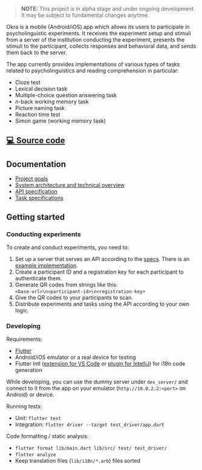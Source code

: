 > **NOTE:** This project is in alpha stage and under ongoing development. It may be subject to fundamental changes anytime.

Okra is a mobile (Android/iOS) app which allows its users to participate in psycholinguistic experiments. It receives the experiment setup and stimuli from a server of the institution conducting the experiment, presents the stimuli to the participant, collects responses and behavioral data, and sends them back to the server.

The app currently provides implementations of various types of tasks related to psycholinguistics and reading comprehension in particular:

- Cloze test
- Lexical decision task
- Multiple-choice question answering task
- *n*-back working memory task
- Picture naming task
- Reaction time test
- Simon game (working memory task)

## [💻 Source code](https://github.com/saeub/okra)

## Documentation

- [Project goals](goals.md)
- [System architecture and technical overview](architecture.md)
- [API specification](api/index.html)
- [Task specifications](tasks.md)

## Getting started

### Conducting experiments

To create and conduct experiments, you need to:

1. Set up a server that serves an API according to the [specs](api/index.html). There is an [example implementation](https://github.com/saeub/okra-server-example).
1. Create a participant ID and a registration key for each participant to authenticate them.
1. Generate QR codes from strings like this:  
   `<base-url>\n<participant-id>\n<registration-key>`
1. Give the QR codes to your participants to scan.
1. Distribute experiments and tasks using the API according to your own logic.

### Developing

Requirements:

- [Flutter](https://flutter.dev/)
- Android/iOS emulator or a real device for testing
- Flutter Intl ([extension for VS Code](https://marketplace.visualstudio.com/items?itemName=localizely.flutter-intl) or [plugin for IntelliJ](https://plugins.jetbrains.com/plugin/13666-flutter-intl)) for i18n code generation

While developing, you can use the dummy server under `dev_server/` and connect to it from the app on your emulator (`http://10.0.2.2:<port>` on Android) or device.

Running tests:

- Unit: `flutter test`
- Integration: `flutter driver --target test_driver/app.dart`

Code formatting / static analysis:

- `flutter format lib/main.dart lib/src/ test/ test_driver/`
- `flutter analyze`
- Keep translation files (`lib/i10n/*.arb`) files sorted
